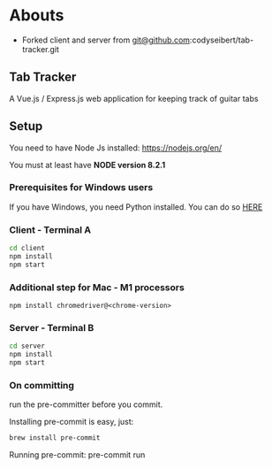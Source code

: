 # Abouts

- Forked client and server from git@github.com:codyseibert/tab-tracker.git

## Tab Tracker

A Vue.js / Express.js web application for keeping track of guitar tabs

## Setup

You need to have Node Js installed: <https://nodejs.org/en/>

You must at least have **NODE version 8.2.1**

### Prerequisites for Windows users ###
If you have Windows, you need Python installed. You can do so [HERE](https://www.python.org/downloads/windows/)

### Client - Terminal A

``` bash
cd client
npm install
npm start
```
### Additional step for Mac - M1 processors

``` 
npm install chromedriver@<chrome-version>
```

### Server - Terminal B

``` bash
cd server
npm install
npm start
```

### On committing

run the pre-committer before you commit.

Installing pre-commit is easy, just:

```bash
brew install pre-commit
```

Running pre-commit:
pre-commit run
